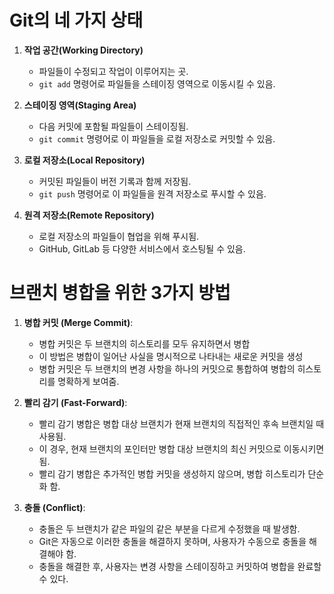 # Git의 네 가지 상태

1. **작업 공간(Working Directory)**
   - 파일들이 수정되고 작업이 이루어지는 곳.
   - `git add` 명령어로 파일들을 스테이징 영역으로 이동시킬 수 있음.

2. **스테이징 영역(Staging Area)**
   - 다음 커밋에 포함될 파일들이 스테이징됨.
   - `git commit` 명령어로 이 파일들을 로컬 저장소로 커밋할 수 있음.

3. **로컬 저장소(Local Repository)**
   - 커밋된 파일들이 버전 기록과 함께 저장됨.
   - `git push` 명령어로 이 파일들을 원격 저장소로 푸시할 수 있음.

4. **원격 저장소(Remote Repository)**
   - 로컬 저장소의 파일들이 협업을 위해 푸시됨.
   - GitHub, GitLab 등 다양한 서비스에서 호스팅될 수 있음.


# 브랜치 병합을 위한 3가지 방법
1. **병합 커밋 (Merge Commit)**:
   - 병합 커밋은 두 브랜치의 히스토리를 모두 유지하면서 병합
   - 이 방법은 병합이 일어난 사실을 명시적으로 나타내는 새로운 커밋을 생성
   - 병합 커밋은 두 브랜치의 변경 사항을 하나의 커밋으로 통합하여 병합의 히스토리를 명확하게 보여줌.

2. **빨리 감기 (Fast-Forward)**:
   - 빨리 감기 병합은 병합 대상 브랜치가 현재 브랜치의 직접적인 후속 브랜치일 때 사용됨.
   - 이 경우, 현재 브랜치의 포인터만 병합 대상 브랜치의 최신 커밋으로 이동시키면 됨.
   - 빨리 감기 병합은 추가적인 병합 커밋을 생성하지 않으며, 병합 히스토리가 단순화 함.

3. **충돌 (Conflict)**:
   - 충돌은 두 브랜치가 같은 파일의 같은 부분을 다르게 수정했을 때 발생함.
   - Git은 자동으로 이러한 충돌을 해결하지 못하며, 사용자가 수동으로 충돌을 해결해야 함.
   - 충돌을 해결한 후, 사용자는 변경 사항을 스테이징하고 커밋하여 병합을 완료할 수 있다.

